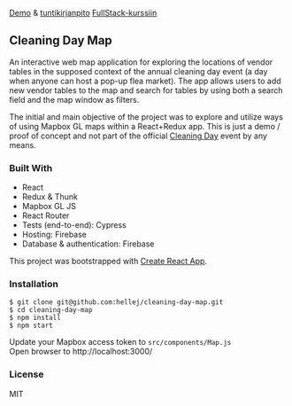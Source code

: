 [Demo](https://cleaningdaymap.firebaseapp.com/) & [tuntikirjanpito](https://docs.google.com/spreadsheets/d/1CA10n9ks1efBbcJDzxuY8YjX9_4bsEuW_Ze07xFwPgY/edit?usp=sharing) [FullStack-kurssiin](https://fullstackopen.github.io/)

## Cleaning Day Map
An interactive web map application for exploring the locations of vendor tables in the supposed context of the annual cleaning day event (a day when anyone can host a pop-up flea market). The app allows users to add new vendor tables to the map and search for tables by using both a search field and the map window as filters.

The initial and main objective of the project was to explore and utilize ways of using Mapbox GL maps within a React+Redux app. This is just a demo / proof of concept and not part of the official [Cleaning Day](http://siivouspaiva.com/en/info/basics-of-cleaning-day) event by any means. 

### Built With
* React
* Redux & Thunk
* Mapbox GL JS
* React Router
* Tests (end-to-end): Cypress
* Hosting: Firebase
* Database & authentication: Firebase

This project was bootstrapped with [Create React App](https://github.com/facebookincubator/create-react-app).

### Installation
```
$ git clone git@github.com:hellej/cleaning-day-map.git
$ cd cleaning-day-map
$ npm install
$ npm start
```
Update your Mapbox access token to `src/components/Map.js`<br>
Open browser to http://localhost:3000/

### License
MIT